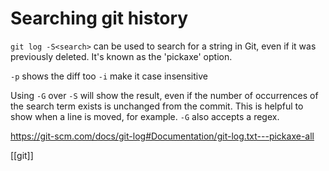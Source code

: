 # Searching git history

`git log -S<search>` can be used to search for a string in Git, even if it was previously deleted. It's known as the 'pickaxe' option.

`-p` shows the diff too
`-i` make it case insensitive

Using `-G` over `-S` will show the result, even if the number of occurrences of the search term exists is unchanged from the commit. This is helpful to show when a line is moved, for example. `-G` also accepts a regex.

https://git-scm.com/docs/git-log#Documentation/git-log.txt---pickaxe-all

[[git]]